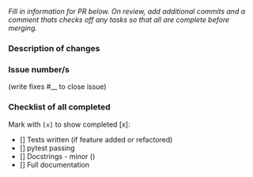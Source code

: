 _Fill in information for PR below. On review, add additional commits and a comment thats checks off any tasks so that all are complete before merging._

### Description of changes

### Issue number/s 
(write fixes #__ to close issue)


### Checklist of all completed
Mark with `[x]` to show completed [x]:  

- [] Tests written (if feature added or refactored)
- [] pytest passing
- [] Docstrings - minor ()
- [] Full documentation